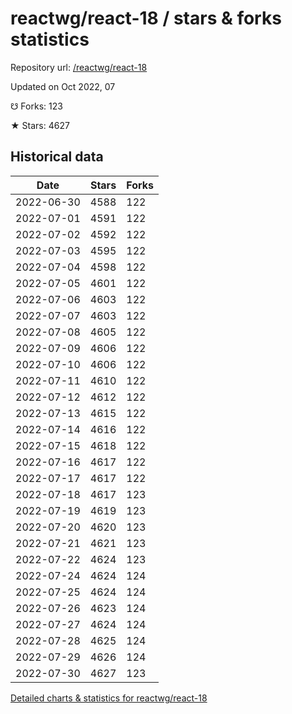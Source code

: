 # reactwg/react-18 / stars & forks statistics

Repository url: [/reactwg/react-18](https://github.com/reactwg/react-18)

Updated on Oct 2022, 07

☋ Forks: 123

★ Stars: 4627

## Historical data
| Date | Stars | Forks |
|------|-------|-------|
| 2022-06-30 | 4588 | 122 | 
| 2022-07-01 | 4591 | 122 | 
| 2022-07-02 | 4592 | 122 | 
| 2022-07-03 | 4595 | 122 | 
| 2022-07-04 | 4598 | 122 | 
| 2022-07-05 | 4601 | 122 | 
| 2022-07-06 | 4603 | 122 | 
| 2022-07-07 | 4603 | 122 | 
| 2022-07-08 | 4605 | 122 | 
| 2022-07-09 | 4606 | 122 | 
| 2022-07-10 | 4606 | 122 | 
| 2022-07-11 | 4610 | 122 | 
| 2022-07-12 | 4612 | 122 | 
| 2022-07-13 | 4615 | 122 | 
| 2022-07-14 | 4616 | 122 | 
| 2022-07-15 | 4618 | 122 | 
| 2022-07-16 | 4617 | 122 | 
| 2022-07-17 | 4617 | 122 | 
| 2022-07-18 | 4617 | 123 | 
| 2022-07-19 | 4619 | 123 | 
| 2022-07-20 | 4620 | 123 | 
| 2022-07-21 | 4621 | 123 | 
| 2022-07-22 | 4624 | 123 | 
| 2022-07-24 | 4624 | 124 | 
| 2022-07-25 | 4624 | 124 | 
| 2022-07-26 | 4623 | 124 | 
| 2022-07-27 | 4624 | 124 | 
| 2022-07-28 | 4625 | 124 | 
| 2022-07-29 | 4626 | 124 | 
| 2022-07-30 | 4627 | 123 | 


[Detailed charts & statistics for reactwg/react-18](https://reviewgithub.com/rep/reactwg/react-18)
